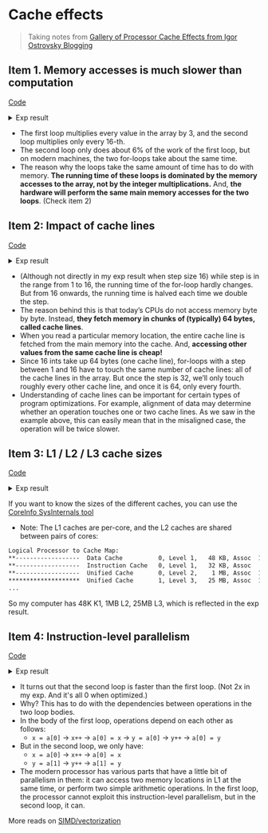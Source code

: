 # Cache effects

> Taking notes from [Gallery of Processor Cache Effects from Igor Ostrovsky Blogging](http://igoro.com/archive/gallery-of-processor-cache-effects/)


## Item 1. Memory accesses is much slower than computation

[Code](../benchmark_playground/cache_behavior_item_1.h)

<details><summary markdown="span">Exp result</summary>


```cpp
void computeBaseline(std::array<int, arrSz>& arr) {
  for (int i = 0; i < arrSz; ++i) {
    arr[i] *= 3;
  }
}

//v.s.

void computeEvery16(std::array<int, arrSz>& arr) {
  for (int i = 0; i < arrSz; i += 16) {
    arr[i] *= 3;
  }
}
```
...

```bash
------------------------------------------------------
Benchmark            Time             CPU   Iterations
------------------------------------------------------
BM_Baseline       10.0 ms         10.0 ms           69
BM_Every16        9.71 ms         9.71 ms           73
```

</details>

- The first loop multiplies every value in the array by 3, and the second loop multiplies only every 16-th.
- The second loop only does about 6% of the work of the first loop, but on modern machines, the two for-loops take about the same time.
- The reason why the loops take the same amount of time has to do with memory. **The running time of these loops is dominated by the memory accesses to the array, not by the integer multiplications.** And, **the hardware will perform the same main memory accesses for the two loops**. (Check item 2)

## Item 2: Impact of cache lines

[Code](../benchmark_playground/cache_behavior_item_2.h)

<details><summary markdown="span">Exp result</summary>


```cpp
void computeEveryStep(std::array<int, arrSz>& arr, int stepSz) {
  for (int i = 0; i < arrSz; i += stepSz) {
    arr[i] *= 3;
  }
}
```
...

```bash
-----------------------------------------------------------------------
Benchmark                             Time             CPU   Iterations
-----------------------------------------------------------------------
BM_CacheLineEffect_Step/1         0.252 ms        0.252 ms         2787
BM_CacheLineEffect_Step/2         0.133 ms        0.133 ms         5322
BM_CacheLineEffect_Step/4         0.133 ms        0.133 ms         5221
BM_CacheLineEffect_Step/8         0.121 ms        0.121 ms         5728
BM_CacheLineEffect_Step/16        0.125 ms        0.125 ms         5323
BM_CacheLineEffect_Step/32        0.115 ms        0.115 ms         6185
BM_CacheLineEffect_Step/64        0.080 ms        0.080 ms         8745
BM_CacheLineEffect_Step/128       0.043 ms        0.043 ms        16317
BM_CacheLineEffect_Step/256       0.016 ms        0.016 ms        43357
BM_CacheLineEffect_Step/512       0.010 ms        0.010 ms        75267
BM_CacheLineEffect_Step/1024      0.005 ms        0.005 ms       151489
```

</details>

- (Although not directly in my exp result when step size 16) while step is in the range from 1 to 16, the running time of the for-loop hardly changes. But from 16 onwards, the running time is halved each time we double the step.
- The reason behind this is that today’s CPUs do not access memory byte by byte. Instead, **they fetch memory in chunks of (typically) 64 bytes, called cache lines**.
- When you read a particular memory location, the entire cache line is fetched from the main memory into the cache. And, **accessing other values from the same cache line is cheap!**
- Since 16 ints take up 64 bytes (one cache line), for-loops with a step between 1 and 16 have to touch the same number of cache lines: all of the cache lines in the array. But once the step is 32, we’ll only touch roughly every other cache line, and once it is 64, only every fourth.
- Understanding of cache lines can be important for certain types of program optimizations. For example, alignment of data may determine whether an operation touches one or two cache lines. As we saw in the example above, this can easily mean that in the misaligned case, the operation will be twice slower.

## Item 3: L1 / L2 / L3 cache sizes

[Code](../benchmark_playground/cache_behavior_item_3.h)

<details><summary markdown="span">Exp result</summary>


```cpp
// Doing access on every 16 ints (to make sure each access is on its cache line)
// And then compare: for different size of array, with same number of access,
// what would be the access time? When the array size exceed L1/L2/L3 maximum
// there should be a gap!

template <int SIZE>
void computeEvery16() {
  int arr[SIZE] = {};
  const int lengthMod = SIZE - 1;
  for (int i = 0; i < accessTime; i++) {
    arr[(i * 16) & lengthMod]++; // (x & lengthMod) is equal to (x % arr.Length)
  }
}

template <int SIZE>
static void BM_L1L2L3Effect(benchmark::State& state) {
  for (auto _ : state) {
    computeEvery16<SIZE / 4>();
  }
}
```
...

```bash
------------------------------------------------------------------
Benchmark                        Time             CPU   Iterations
------------------------------------------------------------------
L1L2L3Effect_ArrSz_1K         14.8 ms         14.8 ms           48
L1L2L3Effect_ArrSz_2k         14.3 ms         14.3 ms           48
L1L2L3Effect_ArrSz_4k         14.4 ms         14.4 ms           49
L1L2L3Effect_ArrSz_8k         14.3 ms         14.3 ms           48
L1L2L3Effect_ArrSz_16k        14.4 ms         14.4 ms           48
L1L2L3Effect_ArrSz_32k        14.3 ms         14.3 ms           48
L1L2L3Effect_ArrSz_64k        54.4 ms         54.4 ms           13
L1L2L3Effect_ArrSz_128k       54.9 ms         54.9 ms           13
L1L2L3Effect_ArrSz_256k       54.5 ms         54.5 ms           13
L1L2L3Effect_ArrSz_512k       54.6 ms         54.6 ms           12
L1L2L3Effect_ArrSz_1m         68.1 ms         68.1 ms           11
L1L2L3Effect_ArrSz_16m         145 ms          145 ms            5
L1L2L3Effect_ArrSz_32m         177 ms          177 ms            4
L1L2L3Effect_ArrSz_64m         272 ms          272 ms            2
```

</details>

If you want to know the sizes of the different caches, you can use the [CoreInfo SysInternals tool](https://learn.microsoft.com/en-us/sysinternals/downloads/coreinfo)
- Note: The L1 caches are per-core, and the L2 caches are shared between pairs of cores:

```bash
Logical Processor to Cache Map:
**------------------  Data Cache          0, Level 1,   48 KB, Assoc  12, LineSize  64
**------------------  Instruction Cache   0, Level 1,   32 KB, Assoc   8, LineSize  64
**------------------  Unified Cache       0, Level 2,    1 MB, Assoc  10, LineSize  64
********************  Unified Cache       1, Level 3,   25 MB, Assoc  10, LineSize  64
...
```

So my computer has 48K K1, 1MB L2, 25MB L3, which is reflected in the exp result.


## Item 4: Instruction-level parallelism

[Code](../benchmark_playground/cache_behavior_item_4.h)

<details><summary markdown="span">Exp result</summary>


```cpp
void computeOnSameElement(std::array<int, 2>& arr) {
  for (int i = 0; i < accessTime; i++) {
    benchmark::DoNotOptimize(arr[0]++);
    benchmark::DoNotOptimize(arr[0]++);
  }
}

// v.s.

void computeOnDiffElement(std::array<int, 2>& arr) {
  for (int i = 0; i < accessTime; i++) {
    benchmark::DoNotOptimize(arr[0]++);
    benchmark::DoNotOptimize(arr[1]++);
  }
}
```
...

```bash
---------------------------------------------------------
Benchmark               Time             CPU   Iterations
---------------------------------------------------------
BM_SameElement        369 ms          369 ms            2
BM_DiffElement        254 ms          254 ms            3
```

</details>

- It turns out that the second loop is faster than the first loop. (Not 2x in my exp. And it's all 0 when optimized.)
- Why? This has to do with the dependencies between operations in the two loop bodies.
- In the body of the first loop, operations depend on each other as follows:
  - `x = a[0]` -> `x++` -> `a[0] = x` -> `y = a[0]` -> `y++` -> `a[0] = y`
- But in the second loop, we only have:
  - `x = a[0]` -> `x++` -> `a[0] = x`
  - `y = a[1]` -> `y++` -> `a[1] = y`
- The modern processor has various parts that have a little bit of parallelism in them: it can access two memory locations in L1 at the same time, or perform two simple arithmetic operations. In the first loop, the processor cannot exploit this instruction-level parallelism, but in the second loop, it can.

More reads on [SIMD/vectorization](simd_vectorization.md)

